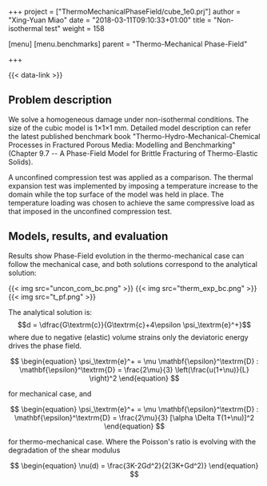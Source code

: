 +++
project = ["ThermoMechanicalPhaseField/cube_1e0.prj"]
author = "Xing-Yuan Miao"
date = "2018-03-11T09:10:33+01:00"
title = "Non-isothermal test"
weight = 158

[menu]
  [menu.benchmarks]
    parent = "Thermo-Mechanical Phase-Field"

+++

{{< data-link >}}

## Problem description

We solve a homogeneous damage under non-isothermal conditions. The size of the cubic model is 1$\times$1$\times1$ mm. Detailed model description can refer the latest published benchmark book "Thermo-Hydro-Mechanical-Chemical Processes in Fractured Porous Media: Modelling and Benchmarking" (Chapter 9.7 -- A Phase-Field Model for Brittle Fracturing of Thermo-Elastic Solids).

A unconfined compression test was applied as a comparison.
The thermal expansion test was implemented by imposing a temperature increase to the domain while the top surface of the model was held in place. The temperature loading was chosen to achieve the same compressive load as that imposed in the unconfined compression test.

## Models, results, and evaluation

Results show Phase-Field evolution in the thermo-mechanical case can follow the mechanical case, and both solutions correspond to the analytical solution:

{{< img src="uncon_com_bc.png" >}}
{{< img src="therm_exp_bc.png" >}}
{{< img src="t_pf.png" >}}

The analytical solution is: $$d = \dfrac{G\textrm{c}}{G\textrm{c}+4\epsilon \psi_\textrm{e}^+}$$
where due to negative (elastic) volume strains only the deviatoric energy drives the phase field.

$$
\begin{equation}
\psi_\textrm{e}^+ = \mu \mathbf{\epsilon}^\textrm{D} : \mathbf{\epsilon}^\textrm{D} = \frac{2\mu}{3} \left(\frac{u(1+\nu)}{L} \right)^2
\end{equation}
$$

for mechanical case, and

$$
\begin{equation}
\psi_\textrm{e}^+ = \mu \mathbf{\epsilon}^\textrm{D} : \mathbf{\epsilon}^\textrm{D} = \frac{2\mu}{3} [\alpha \Delta T(1+\nu)]^2
\end{equation}
$$

for thermo-mechanical case.
Where the Poisson's ratio is evolving with the degradation of the shear modulus

$$
\begin{equation}
\nu(d) = \frac{3K-2Gd^2}{2(3K+Gd^2)}
\end{equation}
$$

